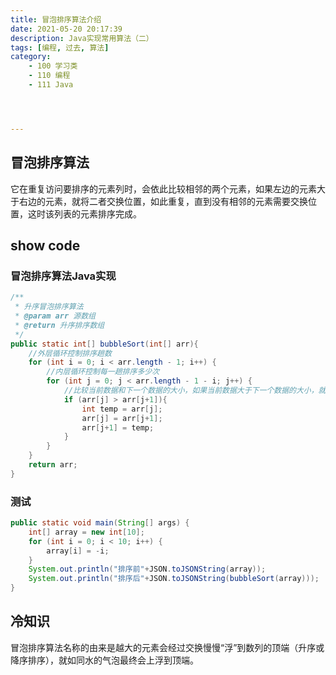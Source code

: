 ```yaml
---
title: 冒泡排序算法介绍
date: 2021-05-20 20:17:39
description: Java实现常用算法（二）
tags: [编程, 过去, 算法]
category:
    - 100 学习类
    - 110 编程
    - 111 Java




---
```




## 冒泡排序算法

它在重复访问要排序的元素列时，会依此比较相邻的两个元素，如果左边的元素大于右边的元素，就将二者交换位置，如此重复，直到没有相邻的元素需要交换位置，这时该列表的元素排序完成。

## show code

### 冒泡排序算法Java实现

```java
/**
 * 升序冒泡排序算法
 * @param arr 源数组
 * @return 升序排序数组
 */
public static int[] bubbleSort(int[] arr){
    //外层循环控制排序趟数
    for (int i = 0; i < arr.length - 1; i++) {
        //内层循环控制每一趟排序多少次
        for (int j = 0; j < arr.length - 1 - i; j++) {
            //比较当前数据和下一个数据的大小，如果当前数据大于下一个数据的大小，就交换二者的位置，这样重复进行判断，直至排序完成返回排序后的数组。
            if (arr[j] > arr[j+1]){
                int temp = arr[j];
                arr[j] = arr[j+1];
                arr[j+1] = temp;
            }
        }
    }
    return arr;
}
```

### 测试

```java
public static void main(String[] args) {
    int[] array = new int[10];
    for (int i = 0; i < 10; i++) {
        array[i] = -i;
    }
    System.out.println("排序前"+JSON.toJSONString(array));
    System.out.println("排序后"+JSON.toJSONString(bubbleSort(array)));
}
```

## 冷知识

冒泡排序算法名称的由来是越大的元素会经过交换慢慢“浮”到数列的顶端（升序或降序排序），就如同水的气泡最终会上浮到顶端。